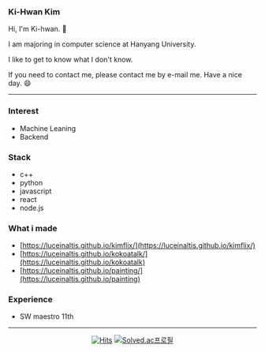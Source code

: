 ### Ki-Hwan Kim

  Hi, I'm Ki-hwan. 👋
  
  I am majoring in computer science at Hanyang University.
  
  I like to get to know what I don't know. 
  
  If you need to contact me, please contact me by e-mail me. Have a nice day. 😄
  
---
  
### Interest
- Machine Leaning
- Backend

### Stack
- c++
- python
- javascript
- react
- node.js

### What i made
- [https://luceinaltis.github.io/kimflix/](https://luceinaltis.github.io/kimflix/)
- [https://luceinaltis.github.io/kokoatalk/](https://luceinaltis.github.io/kokoatalk)
- [https://luceinaltis.github.io/painting/](https://luceinaltis.github.io/painting)

### Experience
- SW maestro 11th

---

<div align="center">
  
[![Hits](https://hits.seeyoufarm.com/api/count/incr/badge.svg?url=https%3A%2F%2Fgithub.com%2Fluceinaltis&count_bg=%2379C83D&title_bg=%23555555&icon=&icon_color=%23E7E7E7&title=hits&edge_flat=false)](https://hits.seeyoufarm.com) 
[![Solved.ac프로필](http://mazassumnida.wtf/api/mini/generate_badge?boj=rlarlghks970113)](https://solved.ac/rlarlghks970113)
</div>
